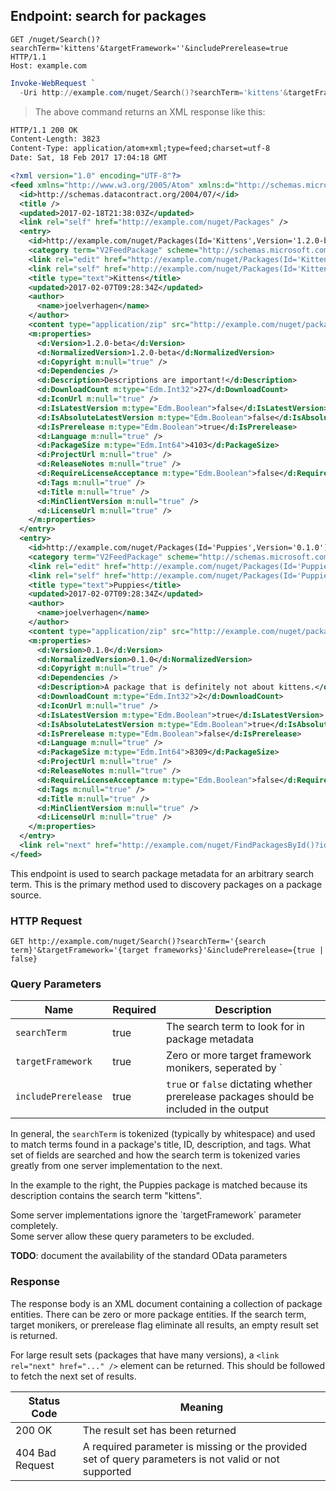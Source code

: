 ## Endpoint: search for packages

```http
GET /nuget/Search()?searchTerm='kittens'&targetFramework=''&includePrerelease=true HTTP/1.1
Host: example.com
````

```powershell
Invoke-WebRequest `
  -Uri http://example.com/nuget/Search()?searchTerm='kittens'&targetFramework=''&includePrerelease=true
```

> The above command returns an XML response like this:

```xml
HTTP/1.1 200 OK
Content-Length: 3823
Content-Type: application/atom+xml;type=feed;charset=utf-8
Date: Sat, 18 Feb 2017 17:04:18 GMT

<?xml version="1.0" encoding="UTF-8"?>
<feed xmlns="http://www.w3.org/2005/Atom" xmlns:d="http://schemas.microsoft.com/ado/2007/08/dataservices" xmlns:georss="http://www.georss.org/georss" xmlns:gml="http://www.opengis.net/gml" xmlns:m="http://schemas.microsoft.com/ado/2007/08/dataservices/metadata" xml:base="http://example.com/nuget">
  <id>http://schemas.datacontract.org/2004/07/</id>
  <title />
  <updated>2017-02-18T21:38:03Z</updated>
  <link rel="self" href="http://example.com/nuget/Packages" />
  <entry>
    <id>http://example.com/nuget/Packages(Id='Kittens',Version='1.2.0-beta')</id>
    <category term="V2FeedPackage" scheme="http://schemas.microsoft.com/ado/2007/08/dataservices/scheme" />
    <link rel="edit" href="http://example.com/nuget/Packages(Id='Kittens',Version='1.2.0-beta')" />
    <link rel="self" href="http://example.com/nuget/Packages(Id='Kittens',Version='1.2.0-beta')" />
    <title type="text">Kittens</title>
    <updated>2017-02-07T09:28:34Z</updated>
    <author>
      <name>joelverhagen</name>
    </author>
    <content type="application/zip" src="http://example.com/nuget/package/Kittens/1.2.0-beta" />
    <m:properties>
      <d:Version>1.2.0-beta</d:Version>
      <d:NormalizedVersion>1.2.0-beta</d:NormalizedVersion>
      <d:Copyright m:null="true" />
      <d:Dependencies />
      <d:Description>Descriptions are important!</d:Description>
      <d:DownloadCount m:type="Edm.Int32">27</d:DownloadCount>
      <d:IconUrl m:null="true" />
      <d:IsLatestVersion m:type="Edm.Boolean">false</d:IsLatestVersion>
      <d:IsAbsoluteLatestVersion m:type="Edm.Boolean">false</d:IsAbsoluteLatestVersion>
      <d:IsPrerelease m:type="Edm.Boolean">true</d:IsPrerelease>
      <d:Language m:null="true" />
      <d:PackageSize m:type="Edm.Int64">4103</d:PackageSize>
      <d:ProjectUrl m:null="true" />
      <d:ReleaseNotes m:null="true" />
      <d:RequireLicenseAcceptance m:type="Edm.Boolean">false</d:RequireLicenseAcceptance>
      <d:Tags m:null="true" />
      <d:Title m:null="true" />
      <d:MinClientVersion m:null="true" />
      <d:LicenseUrl m:null="true" />
    </m:properties>
  </entry>
  <entry>
    <id>http://example.com/nuget/Packages(Id='Puppies',Version='0.1.0')</id>
    <category term="V2FeedPackage" scheme="http://schemas.microsoft.com/ado/2007/08/dataservices/scheme" />
    <link rel="edit" href="http://example.com/nuget/Packages(Id='Puppies',Version='0.1.0')" />
    <link rel="self" href="http://example.com/nuget/Packages(Id='Puppies',Version='0.1.0')" />
    <title type="text">Puppies</title>
    <updated>2017-02-07T09:28:34Z</updated>
    <author>
      <name>joelverhagen</name>
    </author>
    <content type="application/zip" src="http://example.com/nuget/package/Puppies/0.1.0" />
    <m:properties>
      <d:Version>0.1.0</d:Version>
      <d:NormalizedVersion>0.1.0</d:NormalizedVersion>
      <d:Copyright m:null="true" />
      <d:Dependencies />
      <d:Description>A package that is definitely not about kittens.</d:Description>
      <d:DownloadCount m:type="Edm.Int32">2</d:DownloadCount>
      <d:IconUrl m:null="true" />
      <d:IsLatestVersion m:type="Edm.Boolean">true</d:IsLatestVersion>
      <d:IsAbsoluteLatestVersion m:type="Edm.Boolean">true</d:IsAbsoluteLatestVersion>
      <d:IsPrerelease m:type="Edm.Boolean">false</d:IsPrerelease>
      <d:Language m:null="true" />
      <d:PackageSize m:type="Edm.Int64">8309</d:PackageSize>
      <d:ProjectUrl m:null="true" />
      <d:ReleaseNotes m:null="true" />
      <d:RequireLicenseAcceptance m:type="Edm.Boolean">false</d:RequireLicenseAcceptance>
      <d:Tags m:null="true" />
      <d:Title m:null="true" />
      <d:MinClientVersion m:null="true" />
      <d:LicenseUrl m:null="true" />
    </m:properties>
  </entry>
  <link rel="next" href="http://example.com/nuget/FindPackagesById()?id=%27Kittens%27&$skip=2" />
</feed>
```

This endpoint is used to search package metadata for an arbitrary search term. This is the primary method used to
discovery packages on a package source.

### HTTP Request

`GET http://example.com/nuget/Search()?searchTerm='{search term}'&targetFramework='{target frameworks}'&includePrerelease={true | false}`

### Query Parameters

Name                | Required | Description
------------------- | -------- | -----------
`searchTerm`        | true     | The search term to look for in package metadata
`targetFramework`   | true     | Zero or more target framework monikers, seperated by `|`
`includePrerelease` | true     | `true` or `false` dictating whether prerelease packages should be included in the output

In general, the `searchTerm` is tokenized (typically by whitespace) and used to match terms found in a package's title,
ID, description, and tags. What set of fields are searched and how the search term is tokenized varies greatly from one
server implementation to the next.

In the example to the right, the Puppies package is matched because its description contains the search term "kittens".

<aside>Some server implementations ignore the `targetFramework` parameter completely.</aside>

<aside>Some server allow these query parameters to be excluded.</aside>

**TODO**: document the availability of the standard OData parameters

### Response

The response body is an XML document containing a collection of package entities. There can be zero or more package
entities. If the search term, target monikers, or prerelease flag eliminate all results, an empty result set is
returned.

For large result sets (packages that have many versions), a `<link rel="next" href="..." />` element can be returned.
This should be followed to fetch the next set of results.

Status Code     | Meaning
--------------- | -------
200 OK          | The result set has been returned
404 Bad Request | A required parameter is missing or the provided set of query parameters is not valid or not supported

